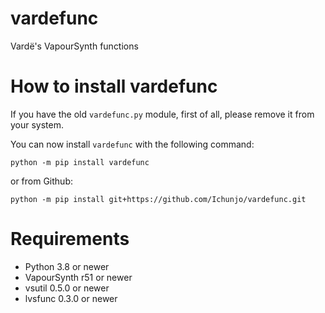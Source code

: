 # vardefunc
Vardë's VapourSynth functions

# How to install vardefunc
If you have the old `vardefunc.py` module, first of all, please remove it from your system.

You can now install `vardefunc` with the following command:
```
python -m pip install vardefunc
```
or from Github:
```
python -m pip install git+https://github.com/Ichunjo/vardefunc.git
```

# Requirements
* Python 3.8 or newer
* VapourSynth r51 or newer
* vsutil 0.5.0 or newer
* lvsfunc 0.3.0 or newer
